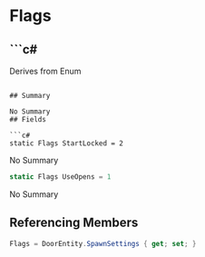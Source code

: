 # Flags

## ```c#
Derives from Enum
```

## Summary

No Summary
## Fields

```c#
static Flags StartLocked = 2
```
No Summary
```c#
static Flags UseOpens = 1
```
No Summary
## Referencing Members

```c#
Flags = DoorEntity.SpawnSettings { get; set; } 
```
